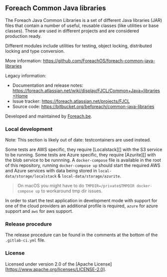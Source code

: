 ## Foreach Common Java libraries

The Foreach Java Common Libraries is a set of different Java libraries (JAR) files that contain
a number of useful, reusable classes (like utilities or base classes).  These are used in different projects
and are considered production ready.

Different modules include utilities for testing, object locking, distributed locking and type conversion.

More information: https://github.com/ForeachOS/foreach-common-java-libraries

Legacy information:

* Documentation and release notes: https://foreach.atlassian.net/wiki/display/FJCL/Common+Java+libraries+Home
* Issue tracker: https://foreach.atlassian.net/projects/FJCL
* Source code: https://bitbucket.org/beforeach/common-java-libraries

Developed and maintained by [Foreach.be](https://www.foreach.be).

### Local development

Note: This section is likely out of date: testcontainers are used instead.

Some tests are AWS specific, they require [Localstack][] with the S3 service to be running.
Some tests are Azure specific, they require [Azurite][] with the blob service to be runnning.
A `docker-compose` file is available in the root of this repository, running `docker-compose up` should start the required AWS and Azure services with data being stored in `local-data/storage/localstack` & `local-data/storage/azurite`.

 > On macOS you might have to do `TMPDIR=/private$TMPDIR docker-compose up` to workaround tmp dir issues.

In order to start the test application in development mode with support for one of the cloud providers an additional profile is required, `azure` for azure support and `aws` for aws support.

### Release procedure

The release procedure can be found in the comments at the bottom of the `.gitlab-ci.yml` file.

### License

Licensed under version 2.0 of the [Apache License][https://www.apache.org/licenses/LICENSE-2.0].
